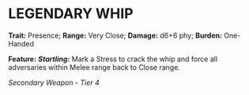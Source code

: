 # LEGENDARY WHIP

**Trait:** Presence; **Range:** Very Close; **Damage:** d6+6 phy; **Burden:** One-Handed

**Feature:** ***Startling:*** Mark a Stress to crack the whip and force all adversaries within Melee range back to Close range.

*Secondary Weapon - Tier 4*